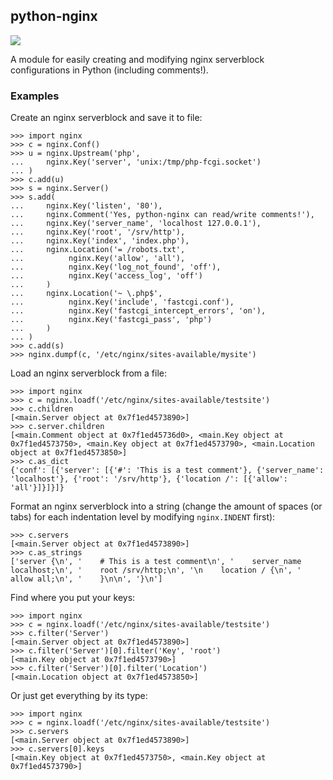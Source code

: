 ## python-nginx

![](https://travis-ci.org/peakwinter/python-nginx.svg?branch=master)

A module for easily creating and modifying nginx serverblock configurations in Python (including comments!).

### Examples

Create an nginx serverblock and save it to file:

    >>> import nginx
    >>> c = nginx.Conf()
    >>> u = nginx.Upstream('php',
    ...     nginx.Key('server', 'unix:/tmp/php-fcgi.socket')
    ...	)
    >>> c.add(u)
    >>> s = nginx.Server()
    >>> s.add(
    ...     nginx.Key('listen', '80'),
    ...     nginx.Comment('Yes, python-nginx can read/write comments!'),
    ...     nginx.Key('server_name', 'localhost 127.0.0.1'),
    ...     nginx.Key('root', '/srv/http'),
    ...     nginx.Key('index', 'index.php'),
    ...     nginx.Location('= /robots.txt',
    ...          nginx.Key('allow', 'all'),
    ...          nginx.Key('log_not_found', 'off'),
    ...          nginx.Key('access_log', 'off')
    ...     )
    ...     nginx.Location('~ \.php$',
    ...          nginx.Key('include', 'fastcgi.conf'),
    ...          nginx.Key('fastcgi_intercept_errors', 'on'),
    ...          nginx.Key('fastcgi_pass', 'php')
    ...     )
    ... )
    >>> c.add(s)
    >>> nginx.dumpf(c, '/etc/nginx/sites-available/mysite')

Load an nginx serverblock from a file:

    >>> import nginx
    >>> c = nginx.loadf('/etc/nginx/sites-available/testsite')
    >>> c.children
    [<main.Server object at 0x7f1ed4573890>]
    >>> c.server.children
    [<main.Comment object at 0x7f1ed45736d0>, <main.Key object at 0x7f1ed4573750>, <main.Key object at 0x7f1ed4573790>, <main.Location object at 0x7f1ed4573850>]
    >>> c.as_dict
    {'conf': [{'server': [{'#': 'This is a test comment'}, {'server_name': 'localhost'}, {'root': '/srv/http'}, {'location /': [{'allow': 'all'}]}]}]}

Format an nginx serverblock into a string (change the amount of spaces (or tabs) for each indentation level by modifying `nginx.INDENT` first):

    >>> c.servers
    [<main.Server object at 0x7f1ed4573890>]
    >>> c.as_strings
    ['server {\n', '    # This is a test comment\n', '    server_name localhost;\n', '    root /srv/http;\n', '\n    location / {\n', '        allow all;\n', '    }\n\n', '}\n']

Find where you put your keys:

    >>> import nginx
    >>> c = nginx.loadf('/etc/nginx/sites-available/testsite')
    >>> c.filter('Server')
    [<main.Server object at 0x7f1ed4573890>]
    >>> c.filter('Server')[0].filter('Key', 'root')
    [<main.Key object at 0x7f1ed4573790>]
    >>> c.filter('Server')[0].filter('Location')
    [<main.Location object at 0x7f1ed4573850>]

Or just get everything by its type:

    >>> import nginx
    >>> c = nginx.loadf('/etc/nginx/sites-available/testsite')
    >>> c.servers
    [<main.Server object at 0x7f1ed4573890>]
    >>> c.servers[0].keys
    [<main.Key object at 0x7f1ed4573750>, <main.Key object at 0x7f1ed4573790>]
